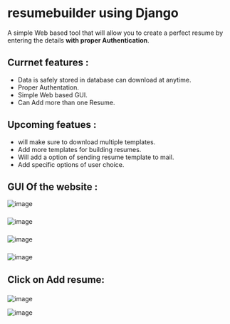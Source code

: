 # resumebuilder using Django

A simple Web based tool that will allow you to create a perfect resume by entering the details **with proper Authentication**.

## Currnet features : 
- Data is safely stored in database can download at anytime.
- Proper Authentation.
- Simple Web based GUI.
- Can Add more than one Resume.

## Upcoming featues : 
- will make sure to download multiple templates.
- Add more templates for building resumes.
- Will add a option of sending resume template to mail.
- Add specific options of user choice.

## GUI Of the website :

![image](https://user-images.githubusercontent.com/82018964/195122328-fd0d2ffc-5acb-405f-9e3c-7693798145ae.png)

### 
![image](https://user-images.githubusercontent.com/82018964/195122741-4518870b-b5d6-4e86-bcf8-8a8494eeed38.png)

###
![image](https://user-images.githubusercontent.com/82018964/195124363-efa310c6-009e-40ba-927f-0fd3f4c5148d.png)

###
![image](https://user-images.githubusercontent.com/82018964/195124501-41b25abe-4fb8-42f1-ab33-fc10190e3ec8.png)

## Click on Add resume:
###
![image](https://user-images.githubusercontent.com/82018964/195124734-d3481886-9928-4ac2-9085-3b50da736872.png)

![image](https://user-images.githubusercontent.com/82018964/195125073-6acbd114-0675-4d72-916c-d2c14beb2b01.png)



